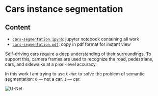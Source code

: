 # Cars instance segmentation

## Content

* [`cars-segmentation.ipynb`](https://github.com/rvg77/cars-segmentation/blob/master/cars-segmentation.ipynb): jupyter notebook containing all work
* [`cars-segmentation.pdf`](https://github.com/rvg77/cars-segmentation/blob/master/cars-segmentation.pdf): copy in pdf format for instant view

Self-driving cars require a deep understanding of their surroundings.
To support this, camera frames are used to recognize the road, pedestrians, cars, and sidewalks at a pixel-level accuracy.

In this work I am trying to use `U-Net` to solve the problem of semantic segmentation: `0` — not a car, `1` — car.

![U-Net](https://lh6.googleusercontent.com/Rx30jfXZqXnWX8CjmBaztePGMtCydUyeR_D6o1o-2kVnyg2cX-yyEmwYheeWJR2vxEAepYromNrriGyLeGuZatztKdCYCmiIrsSspW75EX9WxvOivLPKxfwkIvQji9MzJIHK0y5V)
